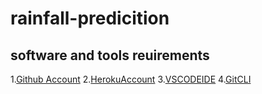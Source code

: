 # rainfall-predicition

## software and tools reuirements
1.[Github Account](https://github.com)
2.[HerokuAccount](https://heroku.com)
3.[VSCODEIDE](https://code.visualstudio.com/)
4.[GitCLI](https://git-scm.com/book/en/v2/Getting-Started-The-Command-Line)

